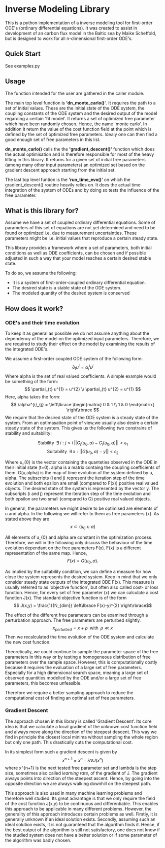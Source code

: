 # Inverse Modeling Library

This is a python implementation of a inverse modeling tool for first-order ODE's (ordinary differential equations).
It was created to assist in development of an carbon flux model in the Baltic sea by Maike Scheffold, but is designed to work for all n-dimensional first-order ODE's.

## Quick Start

See examples.py

## Usage

The function intended for the user are gathered in the caller module.

The main top level function is **'dn_monte_carlo()'**. It requires the path to a set of initial values. These are the initial state of the ODE system, the coupling constants of the ODE system and the desired output of the model regarding a certain 'fit model'. It returns a set of optimized free parameter which have been randomly chosen. Hence, the name 'monte carlo'. In addition it return the value of the cost function field at the point which is defined by the set of optimized free parameters. Idealy one can then find a good enough set of free parameters in this list.

**dn_monte_carlo()**  calls the the **'gradient_descent()'** function which does the actual optimisation and is therefore responsible for most of the heavy lifting in this library.
It returns for a given set of initial free parameters (among many other input parameters) an optimized set based on the gradient descent approach starting from the initial set.

The last top level funtion is the **'run_time_evo()'** on which the gradient_descent() routine heavily relies on. It does the actual time integration of the system of ODEs and by doing so tests the influence of the free parameter.



## What is this library for?

Assume we have a set of coupled ordinary differential equations.
Some of parameters of this set of equations are not yet determined and need to be found or optimized i.e. due to measurement uncertainties.
These parameters might be i.e. initial values that reproduce a certain steady state.

This library provides a framework where a set of parameters, both initial conditions as well as ODE coefficients, can be chosen and if possible adjusted in such a way that your model reaches a certain desired stable state.


To do so, we assume the following:
* It is a system of first-order-coupled ordinary differential equation.
* The desired state is a stable state of the ODE system. 
* The modeled quantity of the desired system is conserved
    
## How does it work?

### ODE's and their time evolution
To keep it as general as possible we do not assume anything about the dependency of the model on the optimized input parameters.
Therefore, we are required to study their effect on the model by examining the results of the integrated ODE's. 

We assume a first-order coupled ODE system of the following form:
$$ \partial_{t} u^{i} = \alpha^{i}_{j} u^{j}$$
Where alpha is the set of real valued coefficients.
A simple example would be something of the form:
$$ \partial_{t} u^{1} = u^{2} \\
   \partial_{t} u^{2} = u^{1}
$$
Here, alpha takes the form:
$$ 
\alpha^{i}_{j} = \left\lbrace
    \begin{matrix}
        0 & 1 \\
        1 & 0
    \end{matrix}
    \right\rbrace
$$
We require that the desired state of the ODE system is a steady state of the system. From an optimasation point of view,we usually also desire a certain steady state of the system.
This gives us the following two constrains of stability and suitability:


  $$ \text{Stability} \; \;   \exists \; i : j>i \; || G_{j}(u_{0},\alpha) - G_{i}(u_{0},\alpha) || < \epsilon_{1} $$
$$ \text{Suitability} \; \; \exists  \; x : || G(u_{0},\alpha) - y || < \epsilon_{2} $$

Where u_{0} is the vector containing the quanteties observed in the ODE in their initial state (t=0). alpha is a matrix containg the coupling coefficients of them.
G(u,alpha) is the map of time evolution of the system defined by u, alpha.
The subscripts (i and j) represent the iteration step of the time evolution and both epsilon are small (compared to F(x)) positive real valued objects.
The desired state of the system is represented by the vector y.
The subscripts (i and j) represent the iteration step of the time evolution and both epsilon are two small (compared to G) positive real valued objects.

In general, the parameters we might desire to be optimised are elements of u and alpha. In the following we will refer to them as free parameters (x). As stated above they are
$$ x \subset (u_{0} \cup \alpha) $$

All elements of u_{0} and alpha are constant in the optimization process. Therefore, we will in the following only discuss the behaviour of the time evolution dependant on the free parameters F(x). F(x) is a different representation of the same map. Hence,
$$ F(x) = G(u_{0},\alpha). $$


As implied by the suitability condition, we can define a measure for how close the system represents the desired system. Keep in mind that we only consider steady state outputs of the integrated ODE F(x). 
This measure is usually referred to as 'objective function', but often also called cost- or loss function.
Hence, for every set of free parameter (x) we can calculate a cost function J(x). The standard objective function is of the form
$$ J(x,y) = \frac{1}{N_{dim}} \left\lbrace F(x)-y)^{2} \right\rbrace$$

The effect of the different free parameters can be examined through a perturbation approach. The free parameters are perturbed slightly.
$$ x_{perturbed} = x + \rho \;\; \text{with}\;\;  \rho \ll x $$
Then we recalculated the time evolution of the ODE system and calculate the new cost function.

Theoretically, we could continue to sample the parameter space of the free parameters in this way or by testing a homogeneous distribution of free parameters over the sample space.
However, this is computationally costly because it requires the evaluation of a large set of free parameters. Especially for a high dimensional search space, meaning a large set of observed quantities modelled by the ODE and/or a large set of free parameters, this becomes unfeasible.

Therefore we require a better sampling approach to reduce the computational cost of finding an optimal set of free parameters.

### Gradient Descent
The approach chosen in this library is called 'Gradient Descent'.
Its core idea is that we calculate a local gradient of the unknown cost function field and always move along the direction of the steepest descent. This way we find in principle the closest local minima without sampling the whole region but only one path. This drastically cuts the computational cost.

In its simplest form such a gradient descent is given by
$$ x^{n+1} = x^{n} - \lambda \nabla J(x^{n})  $$
where x^{n+1} is the next tested free parameter set and lambda is the step size, sometimes also called *learning rate*, of the gradient of J. The gradient always points into direction of the steepest ascent. Hence, by going into the opposite direction we are always walking downhill on the steepest path.

This approach is also used in many machine learning problems and therefore well studied.
Its great advantage is that we only require the field of the cost function J(x,y) to be continuous and differentiable.
This enables this approach to be applicable in many different problems.
However, the generality of this approach introduces certain problems as well.
Firstly, it is generally unknown if an ideal solution exists. Secondly, assuming such an ideal solution exists, it is not guaranteed that the algorithm finds it.
Hence, if the best output of the algorithm is still not satisfactory, one does not know if the studied system does not have a better solution or if some parameter of the algorithm was badly chosen.

